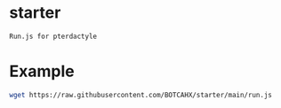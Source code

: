 # starter
```Run.js for pterdactyle```

# Example
```bash
wget https://raw.githubusercontent.com/BOTCAHX/starter/main/run.js
```
